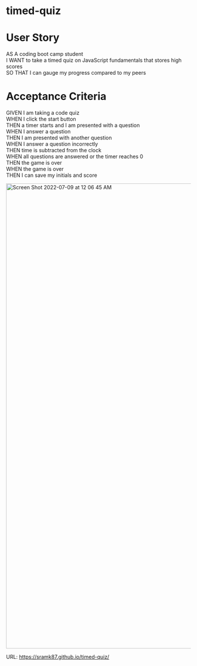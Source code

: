 # timed-quiz

# User Story
AS A coding boot camp student</br>
I WANT to take a timed quiz on JavaScript fundamentals that stores high scores</br>
SO THAT I can gauge my progress compared to my peers</br>

# Acceptance Criteria
GIVEN I am taking a code quiz</br>
WHEN I click the start button</br>
THEN a timer starts and I am presented with a question</br>
WHEN I answer a question</br>
THEN I am presented with another question</br>
WHEN I answer a question incorrectly</br>
THEN time is subtracted from the clock</br>
WHEN all questions are answered or the timer reaches 0</br>
THEN the game is over</br>
WHEN the game is over</br>
THEN I can save my initials and score</br>

<img width="1266" alt="Screen Shot 2022-07-09 at 12 06 45 AM" src="https://user-images.githubusercontent.com/106551994/178090999-f062f7ea-7e59-40ea-abc1-152654eab978.png">

URL: https://sramk87.github.io/timed-quiz/
